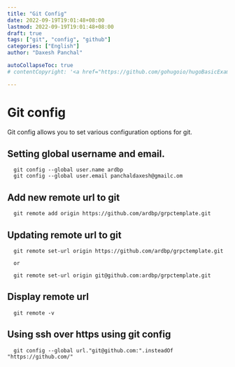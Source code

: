 ```yaml
---
title: "Git Config"
date: 2022-09-19T19:01:48+08:00  
lastmod: 2022-09-19T19:01:48+08:00
draft: true
tags: ["git", "config", "github"]
categories: ["English"]
author: "Daxesh Panchal"

autoCollapseToc: true
# contentCopyright: '<a href="https://github.com/gohugoio/hugoBasicExample" rel="noopener" target="_blank">See origin</a>'

---
```


# **Git config**
Git config allows you to set various configuration options for git.

## **Setting global username and email.**
      git config --global user.name ardbp
      git config --global user.email panchaldaxesh@gmailc.om

## **Add new remote url to git**
      git remote add origin https://github.com/ardbp/grpctemplate.git

## **Updating remote url to git**
      git remote set-url origin https://github.com/ardbp/grpctemplate.git 

      or

      git remote set-url origin git@github.com:ardbp/grpctemplate.git 

## **Display remote url**
      git remote -v

## **Using ssh over https using git config**
      git config --global url."git@github.com:".insteadOf "https://github.com/"
